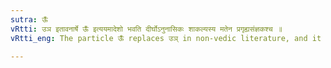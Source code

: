 ```yaml
---
sutra: ऊँ
vRtti: उञ इतावनार्षे ऊँ इत्ययमादेशो भवति दीर्घोऽनुनासिकः शाकल्यस्य मतेन प्रगृह्यसंज्ञकश्च ॥
vRtti_eng: The particle ऊँ replaces उञ् in non-vedic literature, and it is a _pragrihya_ in the opinion of _Sakalya_.

---
```


